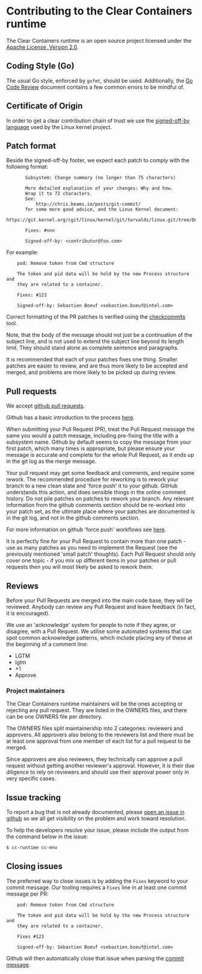 # Contributing to the Clear Containers runtime

The Clear Containers runtime is an open source project licensed under the
[Apache License, Version 2.0](https://www.apache.org/licenses/LICENSE-2.0).

## Coding Style (Go)

The usual Go style, enforced by `gofmt`, should be used. Additionally, the [Go
Code Review](https://github.com/golang/go/wiki/CodeReviewComments) document
contains a few common errors to be mindful of.


## Certificate of Origin

In order to get a clear contribution chain of trust we use the [signed-off-by
language](https://01.org/community/signed-process)
used by the Linux kernel project.

## Patch format

Beside the signed-off-by footer, we expect each patch to comply with the
following format:

```
       Subsystem: Change summary (no longer than 75 characters)

       More detailed explanation of your changes: Why and how.
       Wrap it to 72 characters.
       See:
           http://chris.beams.io/posts/git-commit/
       for some more good advice, and the Linux Kernel document:
           https://git.kernel.org/cgit/linux/kernel/git/torvalds/linux.git/tree/Documentation/SubmittingPatches

       Fixes: #nnn

       Signed-off-by: <contributor@foo.com>
```

For example:

```
    pod: Remove token from Cmd structure

    The token and pid data will be hold by the new Process structure and
    they are related to a container.

    Fixes: #123

    Signed-off-by: Sebastien Boeuf <sebastien.boeuf@intel.com>
```

Correct formatting of the PR patches is verified using the [checkcommits](https://github.com/clearcontainers/tests/tree/master/cmd/checkcommits) tool.

Note, that the body of the message should not just be a continuation of the
subject line, and is not used to extend the subject line beyond its length
limit. They should stand alone as complete sentence and paragraphs.

It is recommended that each of your patches fixes one thing. Smaller patches
are easier to review, and are thus more likely to be accepted and merged, and
problems are more likely to be picked up during review.

## Pull requests

We accept [github pull requests](https://github.com/clearcontainers/runtime/pulls).

Github has a basic introduction to the process
[here](https://help.github.com/articles/using-pull-requests/).

When submitting your Pull Request (PR), treat the Pull Request message the same
you would a patch message, including pre-fixing the title with a subsystem
name. Github by default seems to copy the message from your first patch, which
many times is appropriate, but please ensure your message is accurate and
complete for the whole Pull Request, as it ends up in the git log as the merge
message.

Your pull request may get some feedback and comments, and require some rework.
The recommended procedure for reworking is to rework your branch to a new clean
state and 'force push' it to your github. GitHub understands this action, and
does sensible things in the online comment history. Do not pile patches on
patches to rework your branch. Any relevant information from the github
comments section should be re-worked into your patch set, as the ultimate place
where your patches are documented is in the git log, and not in the github
comments section.

For more information on github 'force push' workflows see
[here](http://blog.adamspiers.org/2015/03/24/why-and-how-to-correctly-amend-github-pull-requests/).

It is perfectly fine for your Pull Request to contain more than one patch - use
as many patches as you need to implement the Request (see the previously
mentioned 'small patch' thoughts). Each Pull Request should only cover one
topic - if you mix up different items in your patches or pull requests then you
will most likely be asked to rework them.

## Reviews

Before your Pull Requests are merged into the main code base, they will be
reviewed. Anybody can review any Pull Request and leave feedback (in fact, it
is encouraged).

We use an 'acknowledge' system for people to note if they agree, or disagree,
with a Pull Request. We utilise some automated systems that can spot common
acknowledge patterns, which include placing any of these at the beginning of a
comment line:

 - LGTM
 - lgtm
 - +1
 - Approve

### Project maintainers

The Clear Containers runtime maintainers will be the ones accepting or rejecting any pull request. They are listed in the OWNERS files, and there can be one OWNERS file per directory.

The OWNERS files split maintainership into 2 categories: reviewers and approvers. All approvers also belong to the reviewers list and there must be at least one approval from one member of each list for a pull request to be merged.

Since approvers are also reviewers, they technically can approve a pull request without getting another reviewer's approval. However, it is their due diligence to rely on reviewers and should use their approval power only in very specific cases.

## Issue tracking

To report a bug that is not already documented, please [open an issue in
github](https://github.com/clearcontainers/runtime/issues/new) so we all get
visibility on the problem and work toward resolution.

To help the developers resolve your issue, please include the output
from the command below in the issue:

```bash
$ cc-runtime cc-env
```

## Closing issues

The preferred way to close issues is by adding the `Fixes` keyword to your commit message.  Our tooling requires a `Fixes` line in at least one commit message per PR:

```
    pod: Remove token from Cmd structure

    The token and pid data will be hold by the new Process structure and
    they are related to a container.

    Fixes #123

    Signed-off-by: Sebastien Boeuf <sebastien.boeuf@intel.com>
```

Github will then automatically close that issue when parsing the
[commit message](https://help.github.com/articles/closing-issues-via-commit-messages/).
